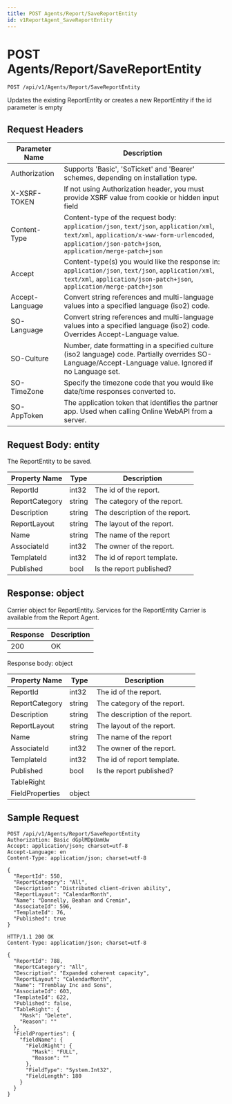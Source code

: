 ```yaml
---
title: POST Agents/Report/SaveReportEntity
id: v1ReportAgent_SaveReportEntity
---
```


# POST Agents/Report/SaveReportEntity

```http
POST /api/v1/Agents/Report/SaveReportEntity
```

Updates the existing ReportEntity or creates a new ReportEntity if the id parameter is empty








## Request Headers

| Parameter Name | Description |
|----------------|-------------|
| Authorization  | Supports 'Basic', 'SoTicket' and 'Bearer' schemes, depending on installation type. |
| X-XSRF-TOKEN   | If not using Authorization header, you must provide XSRF value from cookie or hidden input field |
| Content-Type | Content-type of the request body: `application/json`, `text/json`, `application/xml`, `text/xml`, `application/x-www-form-urlencoded`, `application/json-patch+json`, `application/merge-patch+json` |
| Accept         | Content-type(s) you would like the response in: `application/json`, `text/json`, `application/xml`, `text/xml`, `application/json-patch+json`, `application/merge-patch+json` |
| Accept-Language | Convert string references and multi-language values into a specified language (iso2) code. |
| SO-Language | Convert string references and multi-language values into a specified language (iso2) code. Overrides Accept-Language value. |
| SO-Culture | Number, date formatting in a specified culture (iso2 language) code. Partially overrides SO-Language/Accept-Language value. Ignored if no Language set. |
| SO-TimeZone | Specify the timezone code that you would like date/time responses converted to. |
| SO-AppToken | The application token that identifies the partner app. Used when calling Online WebAPI from a server. |

## Request Body: entity  

The ReportEntity to be saved. 

| Property Name | Type |  Description |
|----------------|------|--------------|
| ReportId | int32 | The id of the report. |
| ReportCategory | string | The category of the report. |
| Description | string | The description of the report. |
| ReportLayout | string | The layout of the report. |
| Name | string | The name of the report |
| AssociateId | int32 | The owner of the report. |
| TemplateId | int32 | The id of report template. |
| Published | bool | Is the report published? |


## Response: object

Carrier object for ReportEntity.
Services for the ReportEntity Carrier is available from the <see cref="T:SuperOffice.CRM.Services.IReportAgent">Report Agent</see>.

| Response | Description |
|----------------|-------------|
| 200 | OK |

Response body: object

| Property Name | Type |  Description |
|----------------|------|--------------|
| ReportId | int32 | The id of the report. |
| ReportCategory | string | The category of the report. |
| Description | string | The description of the report. |
| ReportLayout | string | The layout of the report. |
| Name | string | The name of the report |
| AssociateId | int32 | The owner of the report. |
| TemplateId | int32 | The id of report template. |
| Published | bool | Is the report published? |
| TableRight |  |  |
| FieldProperties | object |  |

## Sample Request

```http!
POST /api/v1/Agents/Report/SaveReportEntity
Authorization: Basic dGplMDpUamUw
Accept: application/json; charset=utf-8
Accept-Language: en
Content-Type: application/json; charset=utf-8

{
  "ReportId": 550,
  "ReportCategory": "All",
  "Description": "Distributed client-driven ability",
  "ReportLayout": "CalendarMonth",
  "Name": "Donnelly, Beahan and Cremin",
  "AssociateId": 596,
  "TemplateId": 76,
  "Published": true
}
```

```http_
HTTP/1.1 200 OK
Content-Type: application/json; charset=utf-8

{
  "ReportId": 788,
  "ReportCategory": "All",
  "Description": "Expanded coherent capacity",
  "ReportLayout": "CalendarMonth",
  "Name": "Tremblay Inc and Sons",
  "AssociateId": 603,
  "TemplateId": 622,
  "Published": false,
  "TableRight": {
    "Mask": "Delete",
    "Reason": ""
  },
  "FieldProperties": {
    "fieldName": {
      "FieldRight": {
        "Mask": "FULL",
        "Reason": ""
      },
      "FieldType": "System.Int32",
      "FieldLength": 180
    }
  }
}
```